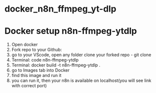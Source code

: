 # docker_n8n_ffmpeg_yt-dlp

# Docker setup n8n-ffmpeg-ytdlp
1. Open docker
2. Fork repo to your Github:  
3. go to your VScode, open any folder clone your forked repo - git clone
4. Terminal: code n8n-ffmpeg-ytdlp
6. Terminal: docker build -t n8n-ffmpeg-ytdlp .
7. go to Images tab into Docker
8. find this image and run it
9. you can run it, then your n8n is available on localhost(you will see link with correct port)
